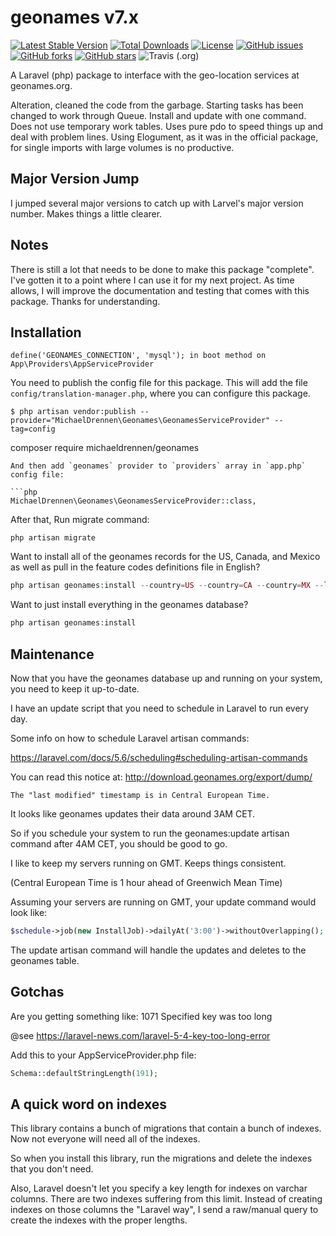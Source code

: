# geonames v7.x



[![Latest Stable Version](https://poser.pugx.org/michaeldrennen/geonames/version)](https://packagist.org/packages/michaeldrennen/geonames)  [![Total Downloads](https://poser.pugx.org/michaeldrennen/geonames/downloads)](https://packagist.org/packages/michaeldrennen/geonames)  [![License](https://poser.pugx.org/michaeldrennen/geonames/license)](https://packagist.org/packages/michaeldrennen/geonames) [![GitHub issues](https://img.shields.io/github/issues/michaeldrennen/Geonames)](https://github.com/michaeldrennen/Geonames/issues) [![GitHub forks](https://img.shields.io/github/forks/michaeldrennen/Geonames)](https://github.com/michaeldrennen/Geonames/network) [![GitHub stars](https://img.shields.io/github/stars/michaeldrennen/Geonames)](https://github.com/michaeldrennen/Geonames/stargazers) ![Travis (.org)](https://img.shields.io/travis/michaeldrennen/Geonames)

A Laravel (php) package to interface with the geo-location services at geonames.org.

Alteration, cleaned the code from the garbage. Starting tasks has been changed to work through Queue.
Install and update with one command.
Does not use temporary work tables.
Uses pure pdo to speed things up and deal with problem lines. Using Elogument, as it was in the official package, for single imports with large volumes is no productive.

## Major Version Jump
I jumped several major versions to catch up with Larvel's major version number. Makes things a little clearer.

## Notes
There is still a lot that needs to be done to make this package "complete". I've gotten it to a point where I can use it for my next project. As time allows, I will improve the documentation and testing that comes with this package. Thanks for understanding.

## Installation
```
define('GEONAMES_CONNECTION', 'mysql'); in boot method on App\Providers\AppServiceProvider
```
You need to publish the config file for this package. This will add the file `config/translation-manager.php`, where you can configure this package.

```
$ php artisan vendor:publish --provider="MichaelDrennen\Geonames\GeonamesServiceProvider" --tag=config

```
composer require michaeldrennen/geonames
```
And then add `geonames` provider to `providers` array in `app.php` config file:

```php
MichaelDrennen\Geonames\GeonamesServiceProvider::class,
```

After that, Run migrate command:

```
php artisan migrate
```

Want to install all of the geonames records for the US, Canada, and Mexico as well as pull in the feature codes
definitions file in English?
```php
php artisan geonames:install --country=US --country=CA --country=MX --language=en
```

Want to just install everything in the geonames database?
```php
php artisan geonames:install
```

## Maintenance
Now that you have the geonames database up and running on your system, you need to keep it up-to-date.

I have an update script that you need to schedule in Laravel to run every day.

Some info on how to schedule Laravel artisan commands:

https://laravel.com/docs/5.6/scheduling#scheduling-artisan-commands

You can read this notice at: http://download.geonames.org/export/dump/

<code>The "last modified" timestamp is in Central European Time. </code>

It looks like geonames updates their data around 3AM CET.

So if you schedule your system to run the geonames:update artisan command after 4AM CET, you should be good to go.

I like to keep my servers running on GMT. Keeps things consistent.

(Central European Time is 1 hour ahead of Greenwich Mean Time)

Assuming your servers are running on GMT, your update command would look like:
```php
$schedule->job(new InstallJob)->dailyAt('3:00')->withoutOverlapping();
```

The update artisan command will handle the updates and deletes to the geonames table.

## Gotchas
Are you getting something like: 1071 Specified key was too long

@see https://laravel-news.com/laravel-5-4-key-too-long-error

Add this to your AppServiceProvider.php file:
```php
Schema::defaultStringLength(191);
```

## A quick word on indexes

This library contains a bunch of migrations that contain a bunch of indexes. Now not everyone will need all of the indexes.

So when you install this library, run the migrations and delete the indexes that you don't need.

Also, Laravel doesn't let you specify a key length for indexes on varchar columns. There are two indexes suffering from this limit. Instead of creating indexes on those columns the "Laravel way", I send a raw/manual query to create the indexes with the proper lengths.
